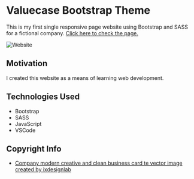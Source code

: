 # Valuecase Bootstrap Theme
This is my first single responsive page website using Bootstrap and SASS for a fictional company. [Click here to check the page.](https://gabrielhsr.github.io/valuecase-bootstrap-theme/)

![Website](https://i.imgur.com/GhD1kLB.png)


## Motivation
I created this website as a means of learning web development.

## Technologies Used
- Bootstrap
- SASS
- JavaScript
- VSCode

## Copyright Info
- [Company modern creative and clean business card te vector image created by ixdesignlab](https://www.vectorstock.com/royalty-free-vector/company-modern-creative-and-clean-business-card-te-vector-29105428)
